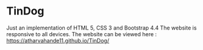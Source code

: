 # TinDog

Just an implementation of HTML 5, CSS 3 and Bootstrap 4.4
The website is responsive to all devices.
The website can be viewed here :
https://atharvahande11.github.io/TinDog/
